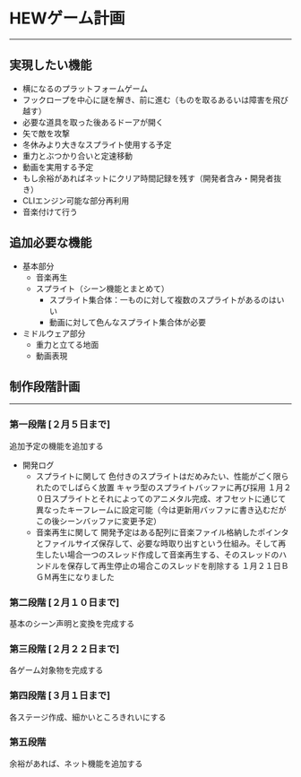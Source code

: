 # HEWゲーム計画
------
## 実現したい機能
- 横になるのプラットフォームゲーム
- フックロープを中心に謎を解き、前に進む（ものを取るあるいは障害を飛び越す）
- 必要な道具を取った後あるドーアが開く
- 矢で敵を攻撃
- 冬休みより大きなスプライト使用する予定
- 重力とぶつかり合いと定速移動
- 動画を実用する予定
- もし余裕があればネットにクリア時間記録を残す（開発者含み・開発者抜き）
- CLIエンジン可能な部分再利用
- 音楽付けて行う

## 追加必要な機能
- 基本部分
    - 音楽再生
    - スプライト（シーン機能とまとめて）
        - スプライト集合体：一ものに対して複数のスプライトがあるのはいい
        - 動画に対して色んなスプライト集合体が必要
- ミドルウェア部分
    - 重力と立てる地面
    - 動画表現

## 制作段階計画
------
### 第一段階    [２月５日まで]
追加予定の機能を追加する

- 開発ログ
    - スプライトに関して
        色付きのスプライトはだめみたい、性能がごく限られたのでしばらく放置
        キャラ型のスプライトバッファに再び採用
        １月２０日スプライトとそれによってのアニメタル完成、オフセットに通じて異なったキーフレームに設定可能（今は更新用バッファに書き込むだがこの後シーンバッファに変更予定）
    - 音楽再生に関して
        開発予定はある配列に音楽ファイル格納したポインタとファイルサイズ保存して、必要な時取り出すという仕組み。そして再生したい場合一つのスレッド作成して音楽再生する、そのスレッドのハンドルを保存して再生停止の場合このスレッドを削除する
        １月２１日ＢＧＭ再生になりました

### 第二段階    [２月１０日まで]
基本のシーン声明と変換を完成する

### 第三段階    [２月２２日まで]
各ゲーム対象物を完成する

### 第四段階    [３月１日まで]
各ステージ作成、細かいところきれいにする

### 第五段階
余裕があれば、ネット機能を追加する
